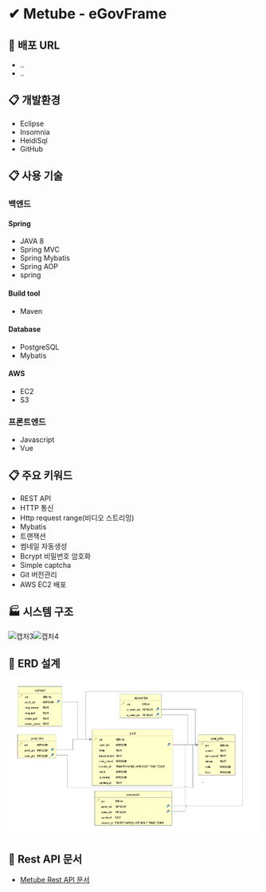 # ✔ Metube - eGovFrame

## :link: 배포 URL
* ..
* ..

## :clipboard: 개발환경
* Eclipse
* Insomnia
* HeidiSql
* GitHub

## :clipboard: 사용 기술
### 백엔드
#### Spring
* JAVA 8
* Spring MVC
* Spring Mybatis
* Spring AOP
* spring 

#### Build tool
* Maven

#### Database
* PostgreSQL
* Mybatis

#### AWS
* EC2
* S3

### 프론트엔드
* Javascript
* Vue

## :clipboard: 주요 키워드
* REST API
* HTTP 통신
* Http request range(비디오 스트리밍)
* Mybatis
* 트랜잭션
* 썸네일 자동생성
* Bcrypt 비밀번호 암호화
* Simple captcha
* Git 버전관리
* AWS EC2 배포

## :factory: 시스템 구조
<img width="1000" alt="캡처3" src="https://user-images.githubusercontent.com/40568894/99797317-6246b800-2b72-11eb-81ac-ff7a2cfad5ce.PNG"><img width="1000" alt="캡처4" src="https://user-images.githubusercontent.com/40568894/99797327-64a91200-2b72-11eb-953d-84c85872b15c.PNG">

## :link: ERD 설계
![Metube ERD](metube-erd.PNG)

## :link: Rest API 문서
* [Metube Rest API 문서](https://github.com/didrlgus/springboot-shoppingmall/issues/58)

